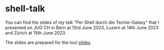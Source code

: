 # shell-talk

You can find the slides of my talk "Per Shell durch die Techie-Galaxy" that I presented on JUG CH in Bern at 13rd June 2023, Luzern at 14th June 2023 and Zürich at 15th June 2023.

The slides are prepared for the tool [slides](https://github.com/maaslalani/slides)
